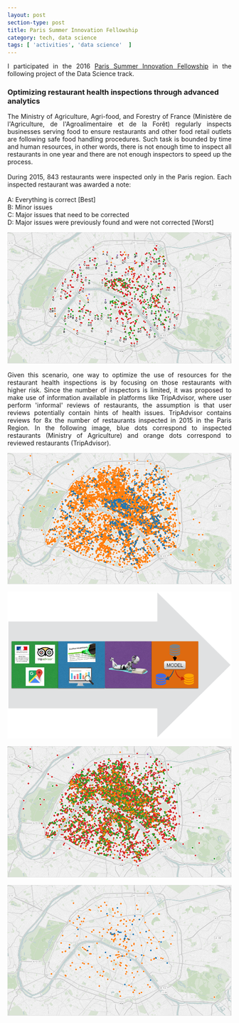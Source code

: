 ```yaml
---
layout: post
section-type: post
title: Paris Summer Innovation Fellowship
category: tech, data science
tags: [ 'activities', 'data science'  ]
---
```


<p style='text-align: justify;'>
I participated in the 2016 <a href="http://www.summerfellows.paris/"
target="_blank">Paris Summer Innovation Fellowship</a> in the following project
of the Data Science track.
</p>

### Optimizing restaurant health inspections through advanced analytics

<p style='text-align: justify;'>
The Ministry of Agriculture, Agri-food, and Forestry of France (Ministère de
l'Agriculture, de l'Agroalimentaire et de la Forêt) regularly inspects
businesses serving food to ensure restaurants and other food retail outlets are
following safe food handling procedures. Such task is bounded by time and human
resources, in other words, there is not enough time to inspect all restaurants
in one year and there are not enough inspectors to speed up the process.<br />
<br />
During 2015, 843 restaurants were inspected only in the Paris region. Each
inspected restaurant was awarded a note:<br />
<br />
A: Everything is correct [Best]<br />
B: Minor issues<br />
C: Major issues that need to be corrected<br />
D: Major issues were previously found and were not corrected [Worst]<br />
</p>

![Inspections 2015](/img/post_psif2016/inspection-notes.png)

<p style='text-align: justify;'>
Given this scenario, one way to optimize the use of resources for the restaurant
health inspections is by focusing on those restaurants with higher risk.
Since the number of inspectors is limited, it was proposed to make use of
information available in platforms like TripAdvisor, where user perform
'informal' reviews of restaurants, the assumption is that user reviews
potentially contain hints of health issues. TripAdvisor contains reviews for 8x
the number of restaurants inspected in 2015 in the Paris Region. In the
following image, blue dots correspond to inspected restaurants (Ministry of
Agriculture) and orange dots correspond to reviewed restaurants (TripAdvisor).
</p>

![Inspections and Reviews](/img/post_psif2016/inspections-reviews.png)

<img src="/img/post_psif2016/steps.png" border="none" />

![Model](/img/post_psif2016/predictions.png)

![High Risk](/img/post_psif2016/note-d.png)
